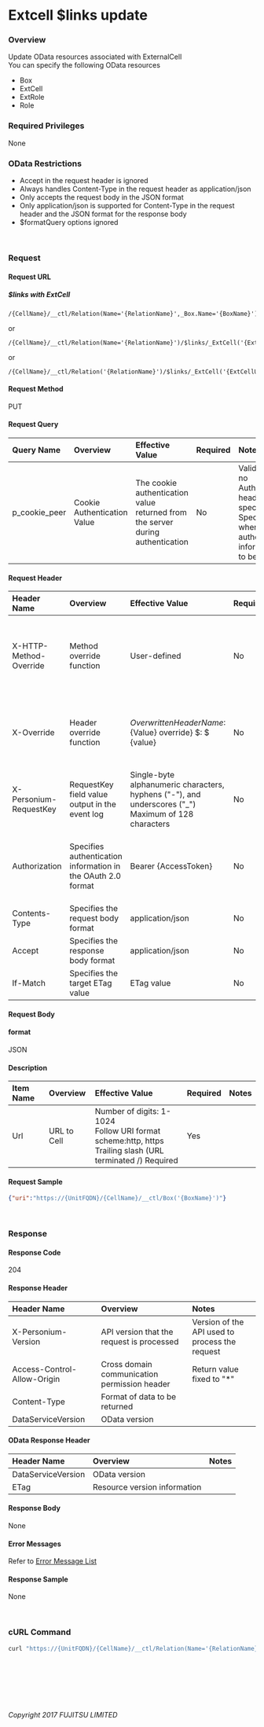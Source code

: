 # Extcell \$links update

### Overview

Update OData resources associated with ExternalCell<br>You can specify the following OData resources

* Box
* ExtCell
* ExtRole
* Role

### Required Privileges

None

### OData Restrictions

* Accept in the request header is ignored
* Always handles Content-Type in the request header as application/json
* Only accepts the request body in the JSON format
* Only application/json is supported for Content-Type in the request header and the JSON format for the response body
* $formatQuery options ignored

<br>

### Request

#### Request URL

##### \$links with ExtCell

```
/{CellName}/__ctl/Relation(Name='{RelationName}',_Box.Name='{BoxName}')/$links/_ExtCell('{ExtCellURL}')
```

or 

```
/{CellName}/__ctl/Relation(Name='{RelationName}')/$links/_ExtCell('{ExtCellURL}')
```

or 

```
/{CellName}/__ctl/Relation('{RelationName}')/$links/_ExtCell('{ExtCellURL}')
```

#### Request Method

PUT

#### Request Query

| Query Name<br>    | Overview<br>                    | Effective Value<br>                                                                | Required<br> | Notes<br>                                                                                                                |
|:-- |:-- |:-- |:-- |:-- |
| p_cookie_peer<br> | Cookie Authentication Value<br> | The cookie authentication value returned from the server during authentication<br> | No<br>       | Valid only if no Authorization header specified<br>Specify this when cookie authentication information is to be used<br> |

#### Request Header

| Header Name<br>            | Overview<br>                                                     | Effective Value<br>                                                                                        | Required<br> | Notes<br>                                                                                                         |
|:-- |:-- |:-- |:-- |:-- |
| X-HTTP-Method-Override<br> | Method override function<br>                                     | User-defined<br>                                                                                           | No<br>       | If you specify this value when requesting with the POST method, the specified value will be used as a method.<br> |
| X-Override<br>             | Header override function<br>                                     | ${OverwrittenHeaderName}:${Value} override} $: $ {value}<br>                                               | No<br>       | Overwrite normal HTTP header value. To overwrite multiple headers, specify multiple X-Override headers.<br>       |
| X-Personium-RequestKey<br> | RequestKey field value output in the event log<br>               | Single-byte alphanumeric characters, hyphens ("-"), and underscores ("_")<br>Maximum of 128 characters<br> | No<br>       | PCS-${UNIXtime} by default<br>Supported in V 1.1.7 and later<br>                                                  |
| Authorization<br>          | Specifies authentication information in the OAuth 2.0 format<br> | Bearer {AccessToken}<br>                                                                                   | No<br>       | * Authentication tokens are the tokens acquired using the Authentication Token Acquisition API<br>                |
| Contents-Type<br>          | Specifies the request body format<br>                            | application/json<br>                                                                                       | No<br>       | [application/json] by default<br>                                                                                 |
| Accept<br>                 | Specifies the response body format<br>                           | application/json<br>                                                                                       | No<br>       | [application/json] by default<br>                                                                                 |
| If-Match<br>               | Specifies the target ETag value<br>                              | ETag value<br>                                                                                             | No<br>       | [*] by default<br>                                                                                                |

#### Request Body

#### format

JSON

#### Description

| Item Name<br> | Overview<br>    | Effective Value<br>                                                                                                   | Required<br> | Notes<br> |
|:-- |:-- |:-- |:-- |:-- |
| Url<br>       | URL to Cell<br> | Number of digits: 1-1024<br>Follow URI format<br>scheme:http, https<br>Trailing slash (URL terminated /) Required<br> | Yes<br>      | <br>      |

#### Request Sample

```JSON
{"uri":"https://{UnitFQDN}/{CellName}/__ctl/Box('{BoxName}')"}    
```

<br>

### Response

#### Response Code

204

#### Response Header

| Header Name<br>                 | Overview<br>                                     | Notes<br>                                          |
|:-- |:-- |:-- |
| X-Personium-Version<br>         | API version that the request is processed<br>    | Version of the API used to process the request<br> |
| Access-Control-Allow-Origin<br> | Cross domain communication permission header<br> | Return value fixed to "*"<br>                      |
| Content-Type<br>                | Format of data to be returned<br>                | <br>                                               |
| DataServiceVersion<br>          | OData version<br>                                | <br>                                               |

#### OData Response Header

| Header Name<br>        | Overview<br>                     | Notes<br> |
|:-- |:-- |:-- |
| DataServiceVersion<br> | OData version<br>                | <br>      |
| ETag<br>               | Resource version information<br> | <br>      |

#### Response Body

None

#### Error Messages

Refer to [Error Message List](004_Error_Messages.html)

#### Response Sample

None

<br>

### cURL Command

```sh
curl "https://{UnitFQDN}/{CellName}/__ctl/Relation(Name='{RelationName}',_Box.Name='{BoxName}')/$links/_Box('{BoxName}')" -X PUT -i -H 'If-Match:*' -H 'Authorization: Bearer {AccessToken}' -H 'Accept: application/json' -d '{"uri":"https://{UnitFQDN}/{CellName}/__ctl/Box('update_{BoxName}')"}'
```

<br><br><br><br><br>

###### Copyright 2017 FUJITSU LIMITED
